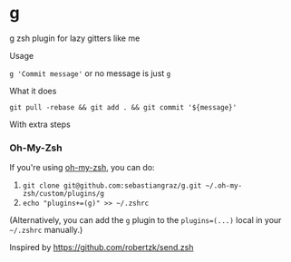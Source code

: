 # g
g zsh plugin for lazy gitters like me

Usage

`g 'Commit message'` or no message is just `g`

What it does

`git pull -rebase && git add . && git commit '${message}'`

With extra steps

### Oh-My-Zsh

If you're using [oh-my-zsh](https://github.com/robbyrussell/oh-my-zsh), you can do:

1. `git clone git@github.com:sebastiangraz/g.git ~/.oh-my-zsh/custom/plugins/g`
2. `echo "plugins+=(g)" >> ~/.zshrc`

(Alternatively, you can add the `g` plugin to the `plugins=(...)` local in your `~/.zshrc` manually.)

Inspired by https://github.com/robertzk/send.zsh
